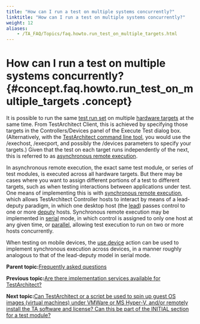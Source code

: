 ```yaml
--- 
title: "How can I run a test on multiple systems concurrently?"
linktitle: "How can I run a test on multiple systems concurrently?"
weight: 12
aliases: 
    - /TA_FAQ/Topics/faq.howto.run_test_on_multiple_targets.html
---
```

# How can I run a test on multiple systems concurrently? {#concept.faq.howto.run_test_on_multiple_targets .concept}

It is possible to run the same [test run set](../../TA_Glossary/Topics/glossaryTestRunSet.html) on multiple [hardware targets](../../TA_Glossary/Topics/glossaryHardwareTarget.html) at the same time. From TestArchitect Client, this is achieved by specifying those targets in the Controllers/Devices panel of the Execute Test dialog box. \(Alternatively, with the [TestArchitect command line tool](../../TA_Help/Topics/Test_exec_cmd.html), you would use the /exechost, /execport, and possibly the /devices parameters to specify your targets.\) Given that the test on each target runs independently of the next, this is referred to as [asynchronous remote execution](../../TA_Help/Topics/Test_exec_remote_asynchronous.html).

In asynchronous remote execution, the exact same test module, or series of test modules, is executed across all hardware targets. But there may be cases where you want to assign different portions of a test to different targets, such as when testing interactions between applications under test. One means of implementing this is with [synchronous remote execution](../../TA_Help/Topics/Test_exec_remote_synchronous.html), which allows TestArchitect Controller hosts to interact by means of a lead-deputy paradigm, in which one desktop host \(the [lead](../../TA_Glossary/Topics/glossaryLead.html)\) passes control to one or more [deputy](../../TA_Glossary/Topics/glossaryDeputy.html) hosts. Synchronous remote execution may be implemented in [serial](../../TA_Help/Topics/Test_exec_remote_synchronous_serial.html) mode, in which control is assigned to only one host at any given time, or [parallel](../../TA_Help/Topics/Test_exec_remote_synchronous_parallel.html), allowing test execution to run on two or more hosts concurrently.

When testing on mobile devices, the [use device](../../TA_Automation/Topics/bia_use_device.html) action can be used to implement synchronous execution across devices, in a manner roughly analogous to that of the lead-deputy model in serial mode.

**Parent topic:**[Frequently asked questions](../../TA_Help/Topics/Support_FAQ.html)

**Previous topic:**[Are there implementation services available for TestArchitect?](../../TA_FAQ/Topics/faq.are_ta_implementation_services_available.html)

**Next topic:**[Can TestArchitect or a script be used to spin up guest OS images \(virtual machines\) under VMWare or MS Hyper-V, and/or remotely install the TA software and license? Can this be part of the INITIAL section for a test module?](../../TA_FAQ/Topics/faq.can_ta_spin_up_virtual_machines.html)

